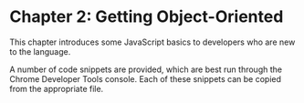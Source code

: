 # Chapter 2: Getting Object-Oriented 

This chapter introduces some JavaScript basics to developers who are new to the language. 

A number of code snippets are provided, which are best run through the Chrome Developer Tools console. Each of these snippets can be copied from the appropriate file.
